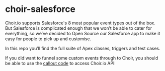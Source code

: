 choir-salesforce
================

Choir.io supports Salesforce's 8  most popular event types out of the box. But Salesforce is complicated enough that we won’t be able to cater for everything, so we’ve decided to Open Source our Salesforce app to make it easy for people to pick up and customise. 

In this repo you’ll find the full suite of Apex classes, triggers and test cases. 

If you did want to funnel some custom events through to Choir, you should be able to use the [callout code](https://github.com/beachmonks/choir-salesforce/blob/master/src/classes/ChoirCallout.cls#L27) to access Choir.io API 
